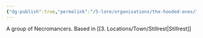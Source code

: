 ```yaml
---
{"dg-publish":true,"permalink":"/5-lore/organisations/the-hooded-ones/"}
---
```


A group of Necromancers.  Based in [[3. Locations/Town/Stillrest\|Stillrest]] 